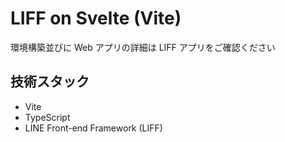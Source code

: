# LIFF on Svelte (Vite)

環境構築並びに Web アプリの詳細は LIFF アプリをご確認ください

## 技術スタック

- Vite
- TypeScript
- LINE Front-end Framework (LIFF)
